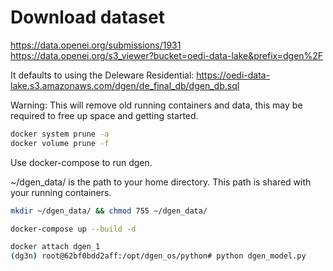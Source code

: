 # Download dataset
https://data.openei.org/submissions/1931
https://data.openei.org/s3_viewer?bucket=oedi-data-lake&prefix=dgen%2F

It defaults to using the Deleware Residential: https://oedi-data-lake.s3.amazonaws.com/dgen/de_final_db/dgen_db.sql

Warning:  This will remove old running containers and data, this may be required to free up space and getting started.

```bash
docker system prune -a
docker volume prune -f
```

Use docker-compose to run dgen.

~/dgen_data/ is the path to your home directory.  This path is shared with your running containers.

```bash
mkdir ~/dgen_data/ && chmod 755 ~/dgen_data/
```

``` bash
docker-compose up --build -d
```

``` bash
docker attach dgen_1
(dg3n) root@62bf0bdd2aff:/opt/dgen_os/python# python dgen_model.py
```